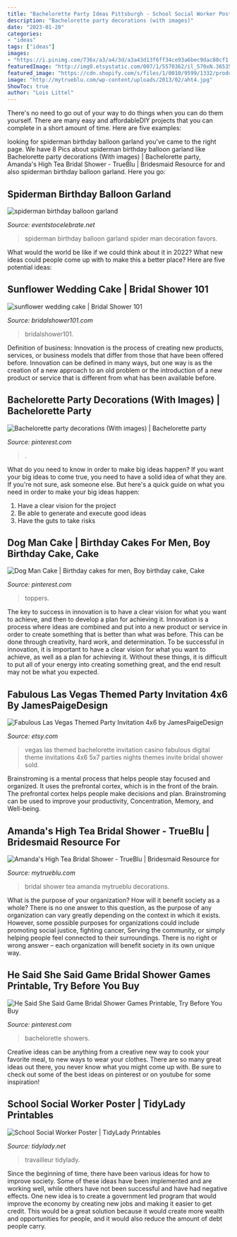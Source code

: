```yaml
---
title: "Bachelorette Party Ideas Pittsburgh - School Social Worker Poster"
description: "Bachelorette party decorations (with images)"
date: "2023-01-20"
categories:
- "ideas"
tags: ["ideas"]
images:
- "https://i.pinimg.com/736x/a3/a4/3d/a3a43d13f6ff34ce93a6bec9dac80cf1.jpg"
featuredImage: "http://img0.etsystatic.com/007/1/5570362/il_570xN.365355132_e6gk.jpg"
featured_image: "https://cdn.shopify.com/s/files/1/0010/9599/1332/products/il_fullxfull.1880482743_cqap_1200x1200.jpg?v=1580448997"
image: "http://mytrueblu.com/wp-content/uploads/2013/02/aht4.jpg"
ShowToc: true
author: "Lois Littel"
---
```



There's no need to go out of your way to do things when you can do them yourself. There are many easy and affordableDIY projects that you can complete in a short amount of time. Here are five examples: 

	

		
looking for spiderman birthday balloon garland you've came to the right page. We have 8 Pics about spiderman birthday balloon garland like Bachelorette party decorations (With images) | Bachelorette party, Amanda&#039;s High Tea Bridal Shower - TrueBlu | Bridesmaid Resource for and also spiderman birthday balloon garland. Here you go:
		
    
## Spiderman Birthday Balloon Garland

<img loading=lazy src="https://eventstocelebrate.net/wp-content/uploads/2019/10/spiderman-birthday-balloon-garland.jpeg" onerror="this.onerror=null;this.src='https://tse4.mm.bing.net/th?id=OIP.ZWYtiawbOqA5UV7xTpOM4gHaJ4&amp;pid=15.1';" alt="spiderman birthday balloon garland">

_Source: eventstocelebrate.net_

>spiderman birthday balloon garland spider man decoration favors. 

	

What would the world be like if we could think about it in 2022? What new ideas could people come up with to make this a better place? Here are five potential ideas:

    
## Sunflower Wedding Cake | Bridal Shower 101

<img loading=lazy src="https://bridalshower101.com/wp-content/uploads/2021/03/121254440_185190069725853_6086424516867869047_n.jpg" onerror="this.onerror=null;this.src='https://tse2.mm.bing.net/th?id=OIP.p1H7_pBk4oOdtCb2kQJ8XQHaJQ&amp;pid=15.1';" alt="sunflower wedding cake | Bridal Shower 101">

_Source: bridalshower101.com_

>bridalshower101. 

	

Definition of business:
Innovation is the process of creating new products, services, or business models that differ from those that have been offered before. Innovation can be defined in many ways, but one way is as the creation of a new approach to an old problem or the introduction of a new product or service that is different from what has been available before.

    
## Bachelorette Party Decorations (With Images) | Bachelorette Party

<img loading=lazy src="https://i.pinimg.com/736x/7a/cc/b2/7accb28327e80a1a7ec513c7eea3bbfb.jpg" onerror="this.onerror=null;this.src='https://tse4.mm.bing.net/th?id=OIP.LUPfAbKmLxntqbvRCz2LZgHaJ3&amp;pid=15.1';" alt="Bachelorette party decorations (With images) | Bachelorette party">

_Source: pinterest.com_

>. 

	

What do you need to know in order to make big ideas happen?
If you want your big ideas to come true, you need to have a solid idea of what they are. If you're not sure, ask someone else. But here's a quick guide on what you need in order to make your big ideas happen: 
1. Have a clear vision for the project 
2. Be able to generate and execute good ideas 
3. Have the guts to take risks 

    
## Dog Man Cake | Birthday Cakes For Men, Boy Birthday Cake, Cake

<img loading=lazy src="https://i.pinimg.com/736x/a3/a4/3d/a3a43d13f6ff34ce93a6bec9dac80cf1.jpg" onerror="this.onerror=null;this.src='https://tse4.mm.bing.net/th?id=OIP.WT2Pwxi-yO3KhroQztcEdAHaJ3&amp;pid=15.1';" alt="Dog Man Cake | Birthday cakes for men, Boy birthday cake, Cake">

_Source: pinterest.com_

>toppers. 

	

The key to success in innovation is to have a clear vision for what you want to achieve, and then to develop a plan for achieving it.
Innovation is a process where ideas are combined and put into a new product or service in order to create something that is better than what was before. This can be done through creativity, hard work, and determination. To be successful in innovation, it is important to have a clear vision for what you want to achieve, as well as a plan for achieving it. Without these things, it is difficult to put all of your energy into creating something great, and the end result may not be what you expected.

    
## Fabulous Las Vegas Themed Party Invitation 4x6 By JamesPaigeDesign

<img loading=lazy src="http://img0.etsystatic.com/007/1/5570362/il_570xN.365355132_e6gk.jpg" onerror="this.onerror=null;this.src='https://tse2.mm.bing.net/th?id=OIP.HANzzdJ7LbErgdRe2m31wgHaKG&amp;pid=15.1';" alt="Fabulous Las Vegas Themed Party Invitation 4x6 by JamesPaigeDesign">

_Source: etsy.com_

>vegas las themed bachelorette invitation casino fabulous digital theme invitations 4x6 5x7 parties nights themes invite bridal shower sold. 

	

Brainstroming is a mental process that helps people stay focused and organized. It uses the prefrontal cortex, which is in the front of the brain. The prefrontal cortex helps people make decisions and plan. Brainstroming can be used to improve your productivity, Concentration, Memory, and Well-being.

    
## Amanda&#039;s High Tea Bridal Shower - TrueBlu | Bridesmaid Resource For

<img loading=lazy src="http://mytrueblu.com/wp-content/uploads/2013/02/aht4.jpg" onerror="this.onerror=null;this.src='https://tse1.mm.bing.net/th?id=OIP.wnig3pPY0aNQpvS9VJDYHQHaL2&amp;pid=15.1';" alt="Amanda&#039;s High Tea Bridal Shower - TrueBlu | Bridesmaid Resource for">

_Source: mytrueblu.com_

>bridal shower tea amanda mytrueblu decorations. 

	

What is the purpose of your organization? How will it benefit society as a whole?
There is no one answer to this question, as the purpose of any organization can vary greatly depending on the context in which it exists. However, some possible purposes for organizations could include promoting social justice, fighting cancer, Serving the community, or simply helping people feel connected to their surroundings. There is no right or wrong answer – each organization will benefit society in its own unique way.

    
## He Said She Said Game Bridal Shower Games Printable, Try Before You Buy

<img loading=lazy src="https://i.pinimg.com/736x/d2/3e/5e/d23e5e6a43cc2789aa14d06fee6c840c.jpg" onerror="this.onerror=null;this.src='https://tse3.mm.bing.net/th?id=OIP.d_EKqQy9tbz91e89_AdrLAHaKO&amp;pid=15.1';" alt="He Said She Said Game Bridal Shower Games Printable, Try Before You Buy">

_Source: pinterest.com_

>bachelorette showers. 

	

Creative ideas can be anything from a creative new way to cook your favorite meal, to new ways to wear your clothes. There are so many great ideas out there, you never know what you might come up with. Be sure to check out some of the best ideas on pinterest or on youtube for some inspiration!

    
## School Social Worker Poster | TidyLady Printables

<img loading=lazy src="https://cdn.shopify.com/s/files/1/0010/9599/1332/products/il_fullxfull.1880482743_cqap_1200x1200.jpg?v=1580448997" onerror="this.onerror=null;this.src='https://tse1.mm.bing.net/th?id=OIP.aWLkjvlPUxifD-jX73f99AHaHa&amp;pid=15.1';" alt="School Social Worker Poster | TidyLady Printables">

_Source: tidylady.net_

>travailleur tidylady. 

	

Since the beginning of time, there have been various ideas for how to improve society. Some of these ideas have been implemented and are working well, while others have not been successful and have had negative effects. One new idea is to create a government led program that would improve the economy by creating new jobs and making it easier to get credit. This would be a great solution because it would create more wealth and opportunities for people, and it would also reduce the amount of debt people carry.

